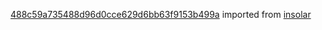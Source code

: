 [488c59a735488d96d0cce629d6bb63f9153b499a](https://github.com/insolar/insolar/commit/488c59a735488d96d0cce629d6bb63f9153b499a) imported from [insolar](https://github.com/insolar/insolar)

